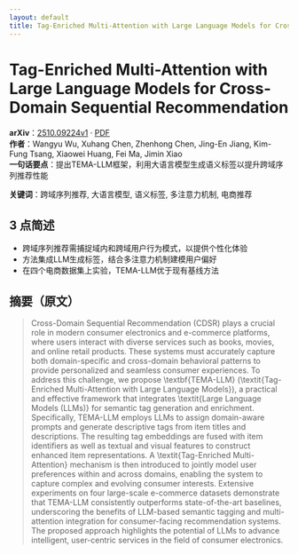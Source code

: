 ```yaml
---
layout: default
title: Tag-Enriched Multi-Attention with Large Language Models for Cross-Domain Sequential Recommendation
---
```


# Tag-Enriched Multi-Attention with Large Language Models for Cross-Domain Sequential Recommendation
**arXiv**：[2510.09224v1](https://arxiv.org/abs/2510.09224) · [PDF](https://arxiv.org/pdf/2510.09224.pdf)  
**作者**：Wangyu Wu, Xuhang Chen, Zhenhong Chen, Jing-En Jiang, Kim-Fung Tsang, Xiaowei Huang, Fei Ma, Jimin Xiao  
**一句话要点**：提出TEMA-LLM框架，利用大语言模型生成语义标签以提升跨域序列推荐性能

**关键词**：跨域序列推荐, 大语言模型, 语义标签, 多注意力机制, 电商推荐

## 3 点简述
- 跨域序列推荐需捕捉域内和跨域用户行为模式，以提供个性化体验
- 方法集成LLM生成标签，结合多注意力机制建模用户偏好
- 在四个电商数据集上实验，TEMA-LLM优于现有基线方法

## 摘要（原文）

> Cross-Domain Sequential Recommendation (CDSR) plays a crucial role in modern
> consumer electronics and e-commerce platforms, where users interact with
> diverse services such as books, movies, and online retail products. These
> systems must accurately capture both domain-specific and cross-domain
> behavioral patterns to provide personalized and seamless consumer experiences.
> To address this challenge, we propose \textbf{TEMA-LLM} (\textit{Tag-Enriched
> Multi-Attention with Large Language Models}), a practical and effective
> framework that integrates \textit{Large Language Models (LLMs)} for semantic
> tag generation and enrichment. Specifically, TEMA-LLM employs LLMs to assign
> domain-aware prompts and generate descriptive tags from item titles and
> descriptions. The resulting tag embeddings are fused with item identifiers as
> well as textual and visual features to construct enhanced item representations.
> A \textit{Tag-Enriched Multi-Attention} mechanism is then introduced to jointly
> model user preferences within and across domains, enabling the system to
> capture complex and evolving consumer interests. Extensive experiments on four
> large-scale e-commerce datasets demonstrate that TEMA-LLM consistently
> outperforms state-of-the-art baselines, underscoring the benefits of LLM-based
> semantic tagging and multi-attention integration for consumer-facing
> recommendation systems. The proposed approach highlights the potential of LLMs
> to advance intelligent, user-centric services in the field of consumer
> electronics.

